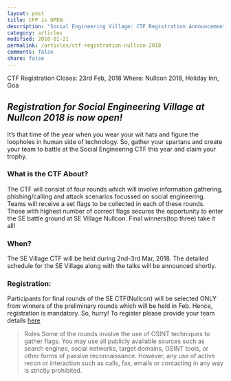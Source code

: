 ```yaml
---
layout: post
title: CFP is OPEN
description: "Social Engineering Village: CTF Registration Announcement"
category: articles
modified: 2018-01-21
permalink: /articles/ctf-registration-nullcon-2018
comments: false
share: false
---
```


CTF Registration Closes: 23rd Feb, 2018
Where: Nullcon 2018, Holiday Inn, Goa

## *Registration for Social Engineering Village at Nullcon 2018 is now open!*

It’s that time of the year when you wear your wit hats and figure the loopholes in human side of technology. So, gather your spartans and create your team to battle at the Social Engineering CTF this year and claim your trophy.

### What is the CTF About?
The CTF will consist of four rounds which will involve information gathering, phishing/calling and attack scenarios focussed on social engineering. Teams will receive a set flags to be collected in each of these rounds. Those with highest number of correct flags secures the opportunity to enter the SE battle ground at SE Village Nullcon. Final winners(top three) take it all!

### When?
The SE Village CTF will be held during 2nd-3rd Mar, 2018. The detailed schedule for the SE Village along with the talks will be announced shortly.

### Registration:
Participants for final rounds of the SE CTF(Nullcon) will be selected ONLY from winners of the preliminary rounds which will be held in Feb. Hence, registration is mandatory. So, hurry!
To register please provide your team details [here](https://docs.google.com/forms/d/1gz77Re5W3woHCcYVU3XhmaUJi5zM6CMdcvEr8o7vFGY/)

> Rules
Some of the rounds involve the use of OSINT techniques to gather flags. You may use all publicly available sources such as search engines, social networks, target domains, OSINT tools, or other forms of passive reconnaissance. However, any use of active recon or interaction such as calls, fax, emails or contacting in any way is strictly prohibited.

